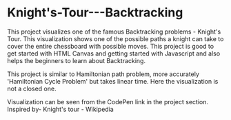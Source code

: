 # Knight's-Tour---Backtracking

This project visualizes one of the famous Backtracking problems - Knight's Tour.
This visualization shows one of the possible paths a knight can take to cover the entire chessboard with possible moves.
This project is good to get started with HTML Canvas and getting started with Javascript and also helps the beginners to learn about Backtracking.

This project is similar to Hamiltonian path problem, more accurately 'Hamiltonian Cycle Problem' but takes linear time. Here the visualization is not a closed one.

Visualization can be seen from the CodePen link in the project section.
Inspired by-
Knight's tour - Wikipedia
